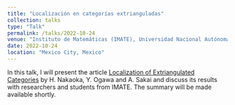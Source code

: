 ```yaml
---
title: "Localización en categorías extrianguladas"
collection: talks
type: "Talk"
permalink: /talks/2022-10-24
venue: "Instituto de Matemáticas (IMATE), Universidad Nacional Autónoma de México"
date: 2022-10-24
location: "Mexico City, Mexico"
---
```


In this talk, I will present the article [Localization of Extriangulated Categories](https://arxiv.org/abs/2103.16907) by H. Nakaoka, Y. Ogawa and A. Sakai and discuss its results with researchers and students from IMATE. The summary will be made available shortly.
